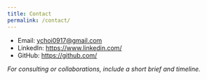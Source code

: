 ```yaml
---
title: Contact
permalink: /contact/
---
```


- Email: ychoi0917@gmail.com  
- LinkedIn: <https://www.linkedin.com/>  
- GitHub: <https://github.com/>

_For consulting or collaborations, include a short brief and timeline._
